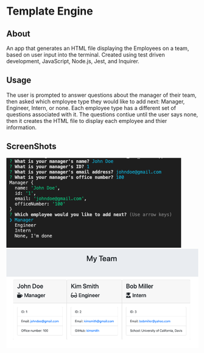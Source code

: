 # Template Engine

## About
An app that generates an HTML file displaying the Employees on a team, based on user input into the terminal.  Created using test driven development, JavaScript, Node.js, Jest, and Inquirer.

## Usage
The user is prompted to answer questions about the manager of their team, then asked which employee type they would like to add next: Manager, Engineer, Intern, or none.  Each employee type has a different set of questions associated with it.  The questions contiue until the user says none, then it creates the HTML file to display each employee and thier information.  

## ScreenShots

![inquirerPrompts](./assets/inquirerPrompts.png)
![finalHTML](./assets/finalHTML.png)
